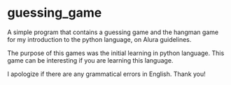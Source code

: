 # guessing_game
A simple program that contains a guessing game and the hangman game for my introduction to the python language,
on Alura guidelines.

The purpose of this games was the initial learning in python language.
This game can be interesting if you are learning this language.

I apologize if there are any grammatical errors in English. Thank you!
